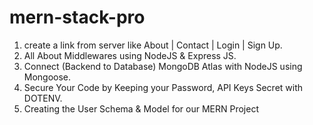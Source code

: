 # mern-stack-pro

1. create a link from server like About | Contact | Login | Sign Up.
2. All About Middlewares using NodeJS & Express JS.
3. Connect (Backend to Database) MongoDB Atlas with NodeJS using Mongoose.
4. Secure Your Code by Keeping your Password, API Keys Secret with DOTENV.
5. Creating the User Schema & Model for our MERN Project
